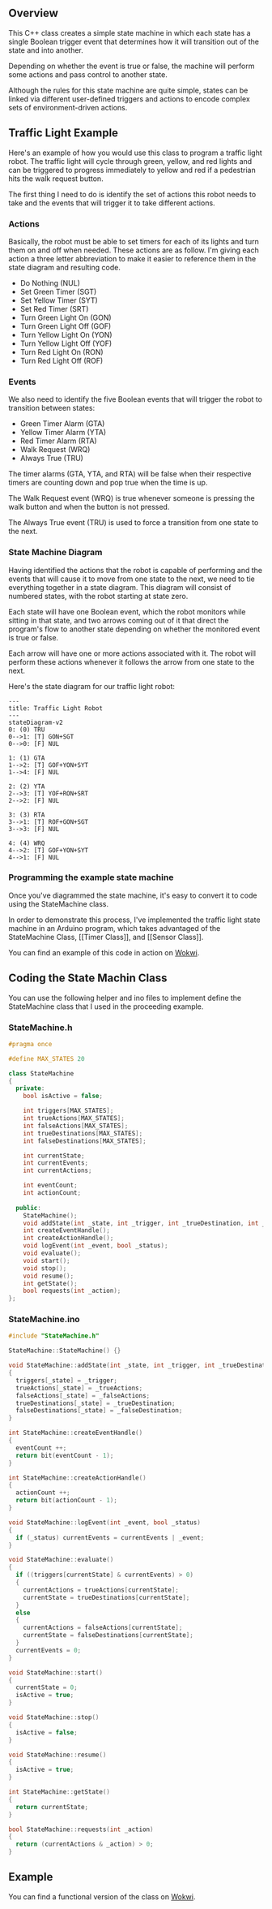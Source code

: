 ## Overview
This C++ class creates a simple state machine in which each state has a single Boolean trigger event that determines how it will transition out of the state and into another.  

Depending on whether the event is true or false, the machine will perform some actions and pass control to another state.

Although the rules for this state machine are quite simple, states can be linked via different user-defined triggers and actions to encode complex sets of environment-driven actions.

## Traffic Light Example
Here's an example of how you would use this class to program a traffic light robot.  The traffic light will cycle through green, yellow, and red lights and can be triggered to progress immediately to yellow and red if a pedestrian hits the walk request button.

The first thing I need to do is identify the set of actions this robot needs to take and the events that will trigger it to take different actions.  
### Actions
Basically, the robot must be able to set timers for each of its lights and turn them on and off when needed. These actions are as follow. I'm giving each action a three letter abbreviation to make it easier to reference them in the state diagram and resulting code.

* Do Nothing (NUL)
* Set Green Timer (SGT)
* Set Yellow Timer (SYT)
* Set Red Timer (SRT)
* Turn Green Light On (GON)
* Turn Green Light Off (GOF)
* Turn Yellow Light On (YON)
* Turn Yellow Light Off (YOF)
* Turn Red Light On (RON)
* Turn Red Light Off (ROF)

### Events
We also need to identify the five Boolean events that will trigger the robot to transition between states:

* Green Timer Alarm (GTA)
* Yellow Timer Alarm (YTA)
* Red Timer Alarm (RTA)
* Walk Request (WRQ)
* Always True (TRU)

The timer alarms (GTA, YTA, and RTA) will be false when their respective timers are counting down and pop true when the time is up.

The Walk Request event (WRQ) is true whenever someone is pressing the walk button and when the button is not pressed.

The Always True event (TRU) is used to force a transition from one state to the next.
### State Machine Diagram
Having identified the actions that the robot is capable of performing and the events that will cause it to move from one state to the next, we need to tie everything together in a state diagram. This diagram will consist of numbered states, with the robot starting at state zero.

Each state will have one Boolean event, which the robot monitors while sitting in that state, and two arrows coming out of it that direct the program's flow to another state depending on whether the monitored event is true or false.

Each arrow will have one or more actions associated with it.  The robot will perform these actions whenever it follows the arrow from one state to the next.

Here's the state diagram for our traffic light robot:

```mermaid
---
title: Traffic Light Robot
---
stateDiagram-v2
0: (0) TRU
0-->1: [T] GON+SGT
0-->0: [F] NUL

1: (1) GTA
1-->2: [T] GOF+YON+SYT
1-->4: [F] NUL

2: (2) YTA
2-->3: [T] YOF+RON+SRT
2-->2: [F] NUL

3: (3) RTA
3-->1: [T] ROF+GON+SGT
3-->3: [F] NUL

4: (4) WRQ
4-->2: [T] GOF+YON+SYT
4-->1: [F] NUL
```

### Programming the example state machine
Once you've diagrammed the state machine, it's easy to convert it to code using the StateMachine class.

In order to demonstrate this process, I've implemented the traffic light state machine in an Arduino program, which takes advantaged of the StateMachine Class, [[Timer Class]], and [[Sensor Class]].  

You can find an example of this code in action on [Wokwi](https://wokwi.com/projects/378374185611933697).

## Coding the State Machin Class
You can use the following helper and ino files to implement define the StateMachine class that I used in the proceeding example.
### StateMachine.h
```C++
#pragma once

#define MAX_STATES 20

class StateMachine
{
  private:
    bool isActive = false;

    int triggers[MAX_STATES];
    int trueActions[MAX_STATES];
    int falseActions[MAX_STATES];
    int trueDestinations[MAX_STATES];
    int falseDestinations[MAX_STATES];

  	int currentState;
    int currentEvents;
  	int currentActions;

    int eventCount;
    int actionCount;
  
  public:
  	StateMachine();
    void addState(int _state, int _trigger, int _trueDestination, int _trueActions, int _falseDestination,  int _falseActions);
    int createEventHandle();
    int createActionHandle(); 
    void logEvent(int _event, bool _status);
    void evaluate();
    void start();
    void stop();
    void resume();
    int getState();
    bool requests(int _action);
};
```

### StateMachine.ino
```C++
#include "StateMachine.h"

StateMachine::StateMachine() {}

void StateMachine::addState(int _state, int _trigger, int _trueDestination, int _trueActions, int _falseDestination, int _falseActions)
{
  triggers[_state] = _trigger;
  trueActions[_state] = _trueActions;
  falseActions[_state] = _falseActions;
  trueDestinations[_state] = _trueDestination;
  falseDestinations[_state] = _falseDestination;
}

int StateMachine::createEventHandle()
{
  eventCount ++;
  return bit(eventCount - 1);
}

int StateMachine::createActionHandle()
{
  actionCount ++;
  return bit(actionCount - 1);
}

void StateMachine::logEvent(int _event, bool _status)
{
  if (_status) currentEvents = currentEvents | _event;
}

void StateMachine::evaluate()
{
  if ((triggers[currentState] & currentEvents) > 0)
  {
    currentActions = trueActions[currentState];
    currentState = trueDestinations[currentState];
  }
  else
  {
    currentActions = falseActions[currentState];
    currentState = falseDestinations[currentState];
  }
  currentEvents = 0;
}

void StateMachine::start()
{
  currentState = 0;
  isActive = true;
}

void StateMachine::stop()
{
  isActive = false;
}

void StateMachine::resume()
{
  isActive = true;
}

int StateMachine::getState()
{
  return currentState;
}

bool StateMachine::requests(int _action)
{
  return (currentActions & _action) > 0;
}
```


## Example
You can find a functional version of the class on [Wokwi](https://wokwi.com/projects/378374185611933697).
